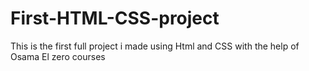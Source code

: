 # First-HTML-CSS-project
 This is the first full project i made using Html and CSS with the help of Osama El zero courses  

